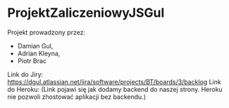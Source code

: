 # ProjektZaliczeniowyJSGul
Projekt prowadzony przez:
- Damian Gul, 
- Adrian Kleyna,
- Piotr Brac

Link do Jiry: https://dgul.atlassian.net/jira/software/projects/BT/boards/3/backlog
Link do Heroku: (Link pojawi się jak dodamy backend do naszej strony. Heroku nie pozwoli zhostować aplikacji bez backendu.)
